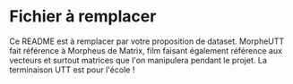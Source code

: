 # Fichier à remplacer

Ce README est à remplacer par votre proposition de dataset.
MorpheUTT fait référence à Morpheus de Matrix, film faisant également référence aux vecteurs et surtout matrices que l'on manipulera pendant le projet. La terminaison UTT est pour l'école !
